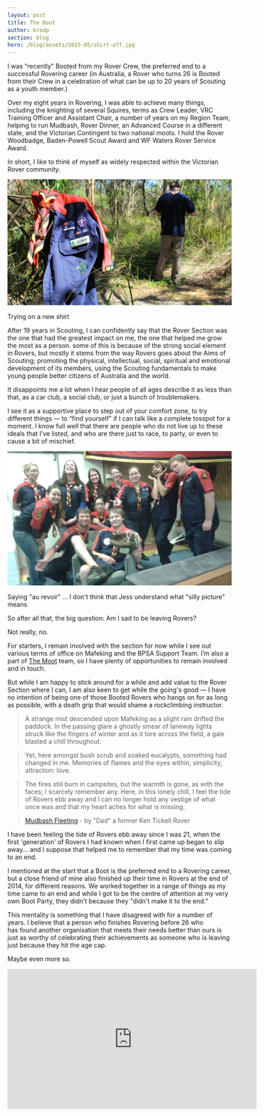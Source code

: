 ```yaml
---
layout: post
title: The Boot
author: bradp
section: blog
hero: /blog/assets/2015-05/shirt-off.jpg
---
```


I was “recently” Booted from my Rover Crew, the preferred end to a successful Rovering career (in Australia, a Rover who turns 26 is Booted from their Crew in a celebration of what can be up to 20 years of Scouting as a youth member.)

<!--more-->

Over my eight years in Rovering, I was able to achieve many things, including the knighting of several Squires, terms as Crew Leader, VRC Training Officer and Assistant Chair, a number of years on my Region Team, helping to run Mudbash, Rover Dinner, an Advanced Course in a different state, and the Victorian Contingent to two national moots. I hold the Rover Woodbadge, Baden-Powell Scout Award and WF Waters Rover Service Award.

In short, I like to think of myself as widely respected within the Victorian Rover community.

<div class="blog-image-centre">
  <img src="/blog/assets/2015-05/shirt-off.jpg" alt="Putting on a new shirt" /> 
  <p>Trying on a new shirt</p>
</div>  

After 19 years in Scouting, I can confidently say that the Rover Section was the one that had the greatest impact on me, the one that helped me grow the most as a person. some of this is because of the strong social element in Rovers, but mostly it stems from the way Rovers goes about the Aims of Scouting; promoting the physical, intellectual, social, spiritual and emotional development of its members, using the Scouting fundamentals to make young people better citizens of Australia and the world.

It disappoints me a lot when I hear people of all ages describe it as less than that, as a car club, a social club, or just a bunch of troublemakers.

I see it as a supportive place to step out of your comfort zone, to try different things — to “find yourself” if I can talk like a complete tosspot for a moment. I know full well that there are people who do not live up to these ideals that I’ve listed, and who are there just to race, to party, or even to cause a bit of mischief.

<div class="blog-image-centre"> 
  <img src="/blog/assets/2015-05/booting.jpg" alt="au revoir" /></a>   <p>Saying "au revoir" ... I don't think that Jess understand what "silly picture" means</p>
</div>

So after all that, the big question: Am I sad to be leaving Rovers?

Not really, no.

For starters, I remain involved with the section for now while I see out various terms of office on Mafeking and the BPSA Support Team. I’m also a part of <a href="http://themoot.com.au" target="_blank">The Moot</a> team, so I have plenty of opportunities to remain involved and in touch.

But while I am happy to stick around for a while and add value to the Rover Section where I can, I am also keen to get while the going's good — I have no intention of being one of those Booted Rovers who hangs on for as long as possible, with a death grip that would shame a rockclimbing instructor.

>A strange mist descended upon Mafeking as a slight rain drifted the paddock. In the passing glare a ghostly smear of laneway lights struck like the fingers of winter and as it tore across the field, a gale blasted a chill throughout.

>Yet, here amongst bush scrub and soaked eucalypts, something had changed in me. Memories of flames and the eyes within, simplicity, attraction: love.

>The fires still burn in campsites, but the warmth is gone, as with the faces; I scarcely remember any. Here, in this lonely chill, I feel the tide of Rovers ebb away and I can no longer hold any vestige of what once was and that my heart aches for what is missing.

><a href="https://harlequinau.wordpress.com/crew-scribe/mudbash-fleeting/" target="_blank">Mudbash Fleeting</a> - by "Dad" a former Ken Tickell Rover</em>

I have been feeling the tide of Rovers ebb away since I was 21, when the first 'generation' of Rovers I had known when I first came up began to slip away... and I suppose that helped me to remember that my time was coming to an end.

I mentioned at the start that a Boot is the preferred end to a Rovering career, but a close friend of mine also finished up their time in Rovers at the end of 2014, for different reasons. We worked together in a range of things as my time came to an end and while I got to be the centre of attention at my very own Boot Party, they didn't because they "didn't make it to the end."

This mentality is something that I have disagreed with for a number of years. I believe that a person who finishes Rovering before 26 who has found another organisation that meets their needs better than ours is just as worthy of celebrating their achievements as someone who is leaving just because they hit the age cap.

Maybe even more so.
<div class="centre">
  <iframe src="https://www.youtube.com/embed/ZTsxIbEPdpE" width="560" height="315" frameborder="0" allowfullscreen="allowfullscreen"></iframe>
</div>
